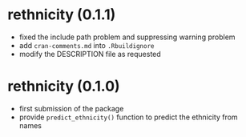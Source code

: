 # rethnicity (0.1.1)
* fixed the include path problem and suppressing warning problem
* add `cran-comments.md` into `.Rbuildignore`
* modify the DESCRIPTION file as requested

# rethnicity (0.1.0)
* first submission of the package
* provide `predict_ethnicity()` function to predict the ethnicity from names
